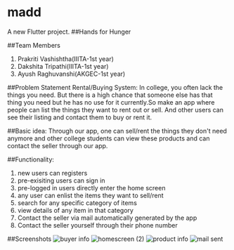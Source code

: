 # madd

A new Flutter project.
##Hands for Hunger

##Team Members
1) Prakriti Vashishtha(IIITA-1st year)
2) Dakshita Tripathi(IIITA-1st year)
3) Ayush Raghuvanshi(AKGEC-1st year)

##Problem Statement
Rental/Buying System: In college, you often lack the things you need. But there is a high chance that someone else has that thing you need but he has no use for it currently.So make an app where people can list the things they want to rent out or sell. And other users can see their listing and contact them to buy or rent it. 

##Basic idea:
Through our app, one can sell/rent the things they don't need anymore and other college students can view these products and can contact the seller through our app.

##Functionality:
1) new users can registers
2) pre-exisiting users can sign in
3) pre-logged in users directly enter the home screen
4) any user can enlist the items  they want to sell/rent
5) search for any specific category of items
6) view details of any item in that category
7) Contact the seller via mail automatically generated by the app
8) Contact the seller yourself through their phone number

##Screenshots
![buyer info](https://user-images.githubusercontent.com/97447737/162375488-64107bd5-57d1-4645-ac40-4401bf002155.jpeg)
![homescreen (2)](https://user-images.githubusercontent.com/97447737/162375466-416acf38-b180-406a-ae53-5f3ff975244f.jpeg)
![product info](https://user-images.githubusercontent.com/97447737/162375467-f4677f8e-64a1-4779-b920-1df960f5566d.jpeg)
![mail sent](https://user-images.githubusercontent.com/97447737/162375471-87203622-ef90-4856-9583-bf15833bb252.jpeg)
